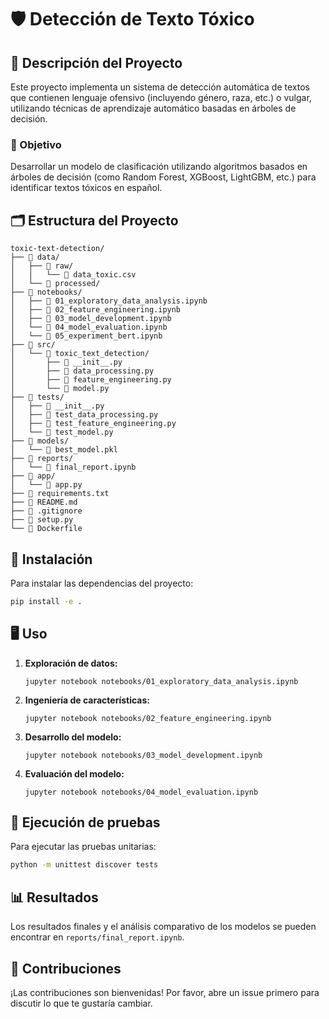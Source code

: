 # 🛡️ Detección de Texto Tóxico

## 📝 Descripción del Proyecto

Este proyecto implementa un sistema de detección automática de textos que contienen lenguaje ofensivo (incluyendo género, raza, etc.) o vulgar, utilizando técnicas de aprendizaje automático basadas en árboles de decisión.

### 🎯 Objetivo

Desarrollar un modelo de clasificación utilizando algoritmos basados en árboles de decisión (como Random Forest, XGBoost, LightGBM, etc.) para identificar textos tóxicos en español.

## 🗂️ Estructura del Proyecto

```
toxic-text-detection/
├── 📁 data/
│   ├── 📁 raw/
│   │   └── 📄 data_toxic.csv
│   └── 📁 processed/
├── 📁 notebooks/
│   ├── 📓 01_exploratory_data_analysis.ipynb
│   ├── 📓 02_feature_engineering.ipynb
│   ├── 📓 03_model_development.ipynb
│   └── 📓 04_model_evaluation.ipynb
│   └── 📓 05_experiment_bert.ipynb
├── 📁 src/
│   └── 📁 toxic_text_detection/
│       ├── 📄 __init__.py
│       ├── 📄 data_processing.py
│       ├── 📄 feature_engineering.py
│       └── 📄 model.py
├── 📁 tests/
│   ├── 📄 __init__.py
│   ├── 📄 test_data_processing.py
│   ├── 📄 test_feature_engineering.py
│   └── 📄 test_model.py
├── 📁 models/
│   └── 📄 best_model.pkl
├── 📁 reports/
│   └── 📓 final_report.ipynb
├── 📁 app/
│   └── 📄 app.py
├── 📄 requirements.txt
├── 📄 README.md
├── 📄 .gitignore
├── 📄 setup.py
└── 📄 Dockerfile
```

## 🚀 Instalación

Para instalar las dependencias del proyecto:

```bash
pip install -e .
```

## 🖥️ Uso

1. **Exploración de datos:**
   ```
   jupyter notebook notebooks/01_exploratory_data_analysis.ipynb
   ```

2. **Ingeniería de características:**
   ```
   jupyter notebook notebooks/02_feature_engineering.ipynb
   ```

3. **Desarrollo del modelo:**
   ```
   jupyter notebook notebooks/03_model_development.ipynb
   ```

4. **Evaluación del modelo:**
   ```
   jupyter notebook notebooks/04_model_evaluation.ipynb
   ```

## 🧪 Ejecución de pruebas

Para ejecutar las pruebas unitarias:

```bash
python -m unittest discover tests
```

## 📊 Resultados

Los resultados finales y el análisis comparativo de los modelos se pueden encontrar en `reports/final_report.ipynb`.

## 🤝 Contribuciones

¡Las contribuciones son bienvenidas! Por favor, abre un issue primero para discutir lo que te gustaría cambiar.
